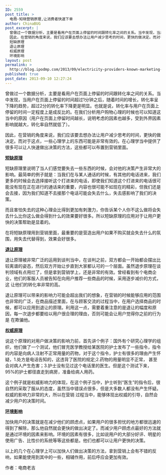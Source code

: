 ```yaml
---
ID: 2559
post_title: >
  电商-知晓营销原理,让消费者快速下单
author: ChinaBUG
post_excerpt: |
  曾做过一个数据分析，主要是看用户在页面上停留的时间跟转化率之间的关系。当中发现，当用户在页面上停留的时间超过1分钟之后，随着时间的增长，转化率呈 下降的趋势，超过2分的转化率下降更是明显。也就是说，转化率与用户在页面上停留的时间一定程度上是成反比的。在我们分析用户购物心理的时候也可以知道这 当中的原因（用户在页面上停留时间越长，说明考虑的因素也越多，受到外界因素影响就越大，转化率自然就低了）。
  因此，在营销的角度来说，我们应该要去想办法让用户减少思考的时间，更快的做决定。而对于这点，一些心理学上的东西可能是非常有效的。在心理学当中提供了很多可以让人快速做出决策的方法，这些都可以布置到营销里面。
  短缺原理
  退让原理
  权威原理
  环境影响
layout: post
permalink: >
  http://blog.ipodmp.com/2013/09/electricity-providers-known-marketing-principle-allowing-consumers-to-quickly-order.html
published: true
post_date: 2013-09-10 12:27:24
---
```

曾做过一个数据分析，主要是看用户在页面上停留的时间跟转化率之间的关系。当中发现，当用户在页面上停留的时间超过1分钟之后，随着时间的增长，转化率呈 下降的趋势，超过2分的转化率下降更是明显。也就是说，转化率与用户在页面上停留的时间一定程度上是成反比的。在我们分析用户购物心理的时候也可以知道这 当中的原因（用户在页面上停留时间越长，说明考虑的因素也越多，受到外界因素影响就越大，转化率自然就低了）。

因此，在营销的角度来说，我们应该要去想办法让用户减少思考的时间，更快的做决定。而对于这点，一些心理学上的东西可能是非常有效的。在心理学当中提供了很多可以让人快速做出决策的方法，这些都可以布置到营销里面。

<strong><span style="text-decoration: underline;">短缺原理</span></strong>

短缺原理里说明了当人们感觉要失去一些东西的时候，会对他的决策产生非常大的影响。最简单的例子就是：当我们在与某人通话的时候，有其他的电话进来，我们 更多的时候会去选择接听这个打进来的电话，即使我们知道这个打进来的电话很可能没有现在正在进行的通话来的重要，内容也很可能不如现在的精彩，但我们还是 会去接，因为我们知道不去接那个电话可能会失去什么，失去感影响了我们的决策。

而且害怕失去的这种心理会比得到更加有刺激力，你告诉某个人你不这么做将会失去什么比你这么做会得到什么的效果要好很多。所以短缺原理的应用对于让用户更快的决策帮助是显着的。

在将短缺原理用到营销里面，最重要的是营造出用户如果不购买就会失去什么的氛围，用失去代替得到，效果会好很多。

<span style="text-decoration: underline;"><strong>退让原理</strong></span>

退让原理被非常广泛的运用到谈判当中，在谈判之前，双方都会一开始都会摆出比较离谱的姿态，然后双方开始让步直到大家都认可的一个层面。虽然退步原理在谈 判领域有点用烂了，但是拿到营销学上，还是非常的有效。曾经看到有个电商企业，他们的客服人员被告知在向用户推荐一些商品的时候，采用逐步减价的方式，这 让他们的转化率非常的高。

退让原理可以带来的影响力可能会超出我们的想象，在营销的时候能够应用的范围也非常的广泛，在商品描述里面，在与顾客交流的过程当中，在用户选择商品的时 候，都可以应用到退让的原理。利用这一点，需要着重注意的是退让的幅度和原因，每一次退步都要给以用户很合理的理由，否则可能会让用户觉得你之前的行为是 在欺骗他。

<span style="text-decoration: underline;"><strong>权威原理</strong></span>

说这个原理的对用户做决策的影响力前，首先讲个例子：国外有个研究心理学的组织，他们做了一个测试，他们冒充医学教授给某医院的护士发布了一些指令，指令 的内容是向病人注射不正常用量的药物，对于这个指令，护士有很多的理由产生怀疑，1.处方是电话告知的，这违背了医院的规定;2.药物的用量明显不正常， 甚至会对病人产生危害；3.护士没有见过这个电话里的医生。但是这个测试下来，95%的护士都径直走到病房，准备给病人用药。

这个例子就是权威影响力的体现，在这个例子当中，护士听到“医生”的指令后，很自然的采取了服从的态度，虽然当中错误点很多，但是大多数人都没有产生怀疑。权威的影响力非常的大，所以在营销 过程当中，能够体现出权威的引导，自然会减少用户的决策时间。

<span style="text-decoration: underline;"><strong>环境影响</strong></span>

加快用户的决策就是在减少他们的顾虑点，如果用户的很多担忧的地方都很迅速的得到了解除，那么他自然就会更快的做出决定了。而减少用户顾虑点最好的方法就 是通过环境的因素来影响。环境的因素有很多，比如说用户的大部分好评、明星的使用广告、比性价的系统等等这些都是。他们也都可以让用户更快的决策。

以上的几个在心理学上可以加快人们做出决策的方法，拿到营销上会有不错的反响，如果能使用到其中的一些，相辅作用，前后呼应会更加有效。

作者：电商老吉